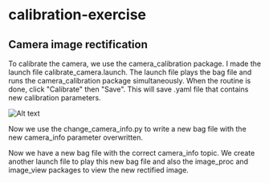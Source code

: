 # calibration-exercise
## Camera image rectification
To calibrate the camera, we use the camera_calibration package. I made the launch file calibrate_camera.launch.
The launch file plays the bag file and runs the camera_calibration package simultaneously. When the routine is done, click "Calibrate" then "Save". This will save .yaml file that contains new calibration parameters.

![Alt text](/relative/path/to/img.jpg?raw=true "Optional Title")

Now we use the change_camera_info.py to write a new bag file with the new camera_info parameter overwritten.

Now we have a new bag file with the correct camera_info topic. We create another launch file to play this new bag file and also the image_proc and image_view packages to view the new rectified image.
